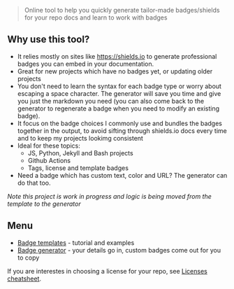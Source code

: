 > Online tool to help you quickly generate tailor-made badges/shields for your repo docs and learn to work with badges

## Why use this tool?

- It relies mostly on sites like https://shields.io to generate professional badges you can embed in your documentation.
- Great for new projects which have no badges yet, or updating older projects
- You don't need to learn the syntax for each badge type or worry about escaping a space character. The generator will save you time and give you just the markdown you need (you can also come back to the generator to regenerate a badge when you need to modify an existing badge).
- It focus on the badge choices I commonly use and bundles the badges together in the output, to avoid sifting through shields.io docs every time and to keep my projects lookimg consistent
- Ideal for these topics:
    - JS, Python, Jekyll and Bash projects
    - Github Actions
    - Tags, license and template badges
- Need a badge which has custom text, color and URL? The generator can do that too.

_Note this project is work in progress and logic is being moved from the template to the generator_


## Menu

- [Badge templates](badges) - tutorial and examples
- [Badge generator](badge_generator) - your details go in, custom badges come out for you to copy

If you are interestes in choosing a license for your repo, see [Licenses cheatsheet](https://github.com/MichaelCurrin/cheatsheets/blob/master/cheatsheets/licensing.md).
